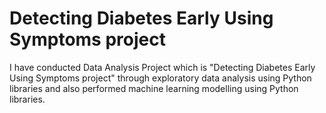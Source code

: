 # Detecting Diabetes Early Using Symptoms project

I have conducted Data Analysis Project which is "Detecting Diabetes Early Using Symptoms project" through exploratory data analysis using Python libraries and also performed machine learning modelling using Python libraries.
